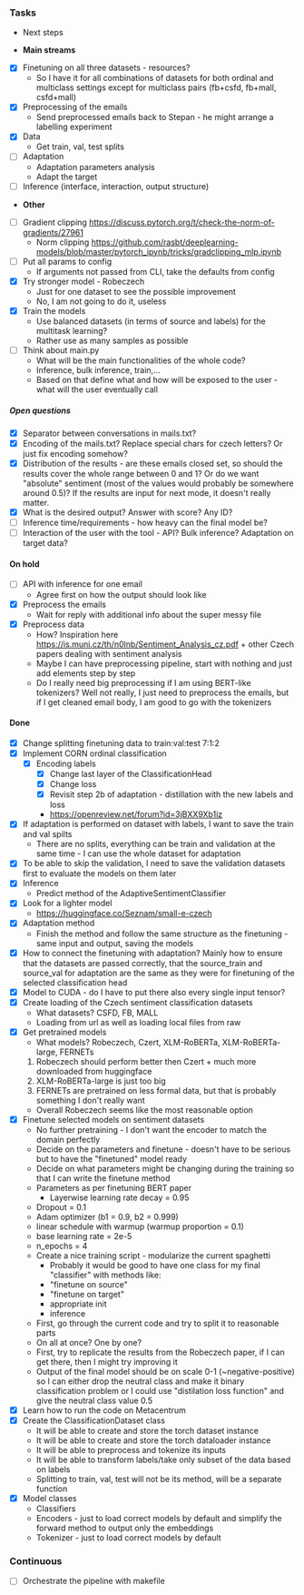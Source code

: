 ### Tasks
* Next steps

* **Main streams**
- [x] Finetuning on all three datasets - resources?
    * So I have it for all combinations of datasets for both ordinal and multiclass settings except for multiclass pairs (fb+csfd, fb+mall, csfd+mall)
- [x] Preprocessing of the emails
    * Send preprocessed emails back to Stepan - he might arrange a labelling experiment
- [x] Data
    * Get train, val, test splits
- [ ] Adaptation
    * Adaptation parameters analysis
    * Adapt the target
- [ ] Inference (interface, interaction, output structure)

* **Other**
- [ ] Gradient clipping https://discuss.pytorch.org/t/check-the-norm-of-gradients/27961
    * Norm clipping https://github.com/rasbt/deeplearning-models/blob/master/pytorch_ipynb/tricks/gradclipping_mlp.ipynb
- [ ] Put all params to config
    * If arguments not passed from CLI, take the defaults from config
- [x] Try stronger model - Robeczech
    * Just for one dataset to see the possible improvement
    * No, I am not going to do it, useless
- [x] Train the models
    * Use balanced datasets (in terms of source and labels) for the multitask
      learning?
    * Rather use as many samples as possible
- [ ] Think about main.py
    * What will be the main functionalities of the whole code?
    * Inference, bulk inference, train,...
    * Based on that define what and how will be exposed to the user - what will
      the user eventually call

##### Open questions
- [x] Separator between conversations in mails.txt?
- [x] Encoding of the mails.txt? Replace special chars for czech letters? Or just fix encoding somehow?
- [x] Distribution of the results - are these emails closed set, so should the results cover the whole range between 0 and 1? Or do we want "absolute" sentiment (most of the values would probably be somewhere around 0.5)? If the results are input for next mode, it doesn't really matter.
- [x] What is the desired output? Answer with score? Any ID?
- [ ] Inference time/requirements - how heavy can the final model be?
- [ ] Interaction of the user with the tool - API? Bulk inference? Adaptation on target data?

#### On hold
- [ ] API with inference for one email
    * Agree first on how the output should look like
- [x] Preprocess the emails
    * Wait for reply with additional info about the super messy file
- [x] Preprocess data
	* How? Inspiration here https://is.muni.cz/th/n0lnb/Sentiment_Analysis_cz.pdf + other Czech papers dealing with sentiment analysis
	* Maybe I can have preprocessing pipeline, start with nothing and just add elements step by step
	* Do I really need big preprocessing if I am using BERT-like tokenizers? Well not really, I just need to preprocess the emails, but if I get cleaned email body, I am good to go with the tokenizers

#### Done
- [x] Change splitting finetuning data to train:val:test 7:1:2
- [x] Implement CORN ordinal classification
	- [x] Encoding labels
    	- [x] Change last layer of the ClassificationHead
    	- [x] Change loss
    	- [x] Revisit step 2b of adaptation - distillation with the new labels and loss
		* https://openreview.net/forum?id=3jBXX9Xb1iz
- [x] If adaptation is performed on dataset with labels, I want to save the
  train and val spilts
    * There are no splits, everything can be train and validation at the same time - I can use the whole dataset for adaptation
- [x] To be able to skip the validation, I need to save the validation datasets first to evaluate the models on them later
- [x] Inference
    * Predict method of the AdaptiveSentimentClassifier
- [x] Look for a lighter model
    * https://huggingface.co/Seznam/small-e-czech
- [x] Adaptation method
    * Finish the method and follow the same structure as the finetuning - same
      input and output, saving the models
- [x] How to connect the finetuning with adaptation? Mainly how to ensure that
  the datasets are passed correctly, that the source_train and source_val for
  adaptation are the same as they were for finetuning of the selected
  classification head
- [x] Model to CUDA - do I have to put there also every single input tensor?
- [x] Create loading of the Czech sentiment classification datasets
	* What datasets? CSFD, FB, MALL
	* Loading from url as well as loading local files from raw
- [x] Get pretrained models
	* What models? Robeczech, Czert, XLM-RoBERTa, XLM-RoBERTa-large, FERNETs
    1. Robeczech should perform better then Czert + much more downloaded from huggingface
    2. XLM-RoBERTa-large is just too big
    3. FERNETs are pretrained on less formal data, but that is probably something I don't really want
    * Overall Robeczech seems like the most reasonable option
- [x] Finetune selected models on sentiment datasets
    * No further pretraining - I don't want the encoder to match the domain perfectly
    * Decide on the parameters and finetune - doesn't have to be serious but to have the "finetuned" model ready
    * Decide on what parameters might be changing during the training so that I can write the finetune method
    * Parameters as per finetuning BERT paper
    	* Layerwise learning rate decay = 0.95
	* Dropout = 0.1
	* Adam optimizer (b1 = 0.9, b2 = 0.999)
	* linear schedule with warmup (warmup proportion = 0.1)
	* base learning rate = 2e-5
	* n_epochs = 4
    * Create a nice training script - modularize the current spaghetti
    	- Probably it would be good to have one class for my final "classifier" with methods like:
		- "finetune on source"
		- "finetune on target"
		- appropriate init
		- inference
	- First, go through the current code and try to split it to reasonable parts
    * On all at once? One by one?
    * First, try to replicate the results from the Robeczech paper, if I can get there, then I might try improving it
    * Output of the final model should be on scale 0-1 (~negative-positive) so I can either drop the neutral class and make it binary classification problem or I could use "distilation loss function" and give the neutral class value 0.5
- [x] Learn how to run the code on Metacentrum
- [x] Create the ClassificationDataset class
    * It will be able to create and store the torch dataset instance
    * It will be able to create and store the torch dataloader instance
    * It will be able to preprocess and tokenize its inputs
    * It will be able to transform labels/take only subset of the data based on labels
    * Splitting to train, val, test will not be its method, will be a separate function
- [x] Model classes
    * Classifiers
    * Encoders - just to load correct models by default and simplify the forward method to output only the embeddings
    * Tokenizer - just to load correct models by default


### Continuous
- [ ] Orchestrate the pipeline with makefile
